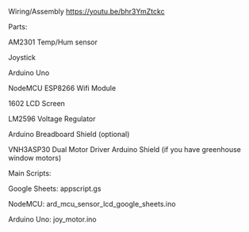 Wiring/Assembly
https://youtu.be/bhr3YmZtckc

Parts:

AM2301 Temp/Hum sensor

Joystick

Arduino Uno

NodeMCU ESP8266 Wifi Module

1602 LCD Screen

LM2596 Voltage Regulator

Arduino Breadboard Shield (optional)

VNH3ASP30 Dual Motor Driver Arduino Shield (if you have greenhouse window motors)

Main Scripts:

Google Sheets: appscript.gs

NodeMCU: ard_mcu_sensor_lcd_google_sheets.ino

Arduino Uno: joy_motor.ino
